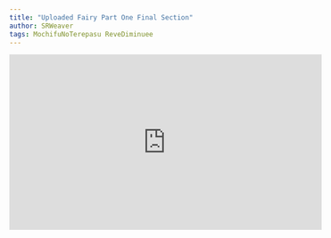 ```yaml
---
title: "Uploaded Fairy Part One Final Section"
author: SRWeaver
tags: MochifuNoTerepasu ReveDiminuee
---
```

<iframe title="Chapters 10 To Epilogue" src="https://video.ploud.jp/videos/embed/88d9b3c2-f2ee-460c-88c2-5763328dec7a" allowfullscreen="" sandbox="allow-same-origin allow-scripts allow-popups" width="560" height="315" frameborder="0"></iframe>
